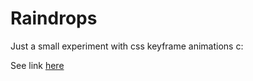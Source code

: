 # Raindrops

Just a small experiment with css keyframe animations c:

See link [here](https://raindrops.hamuzadesu.dev/)